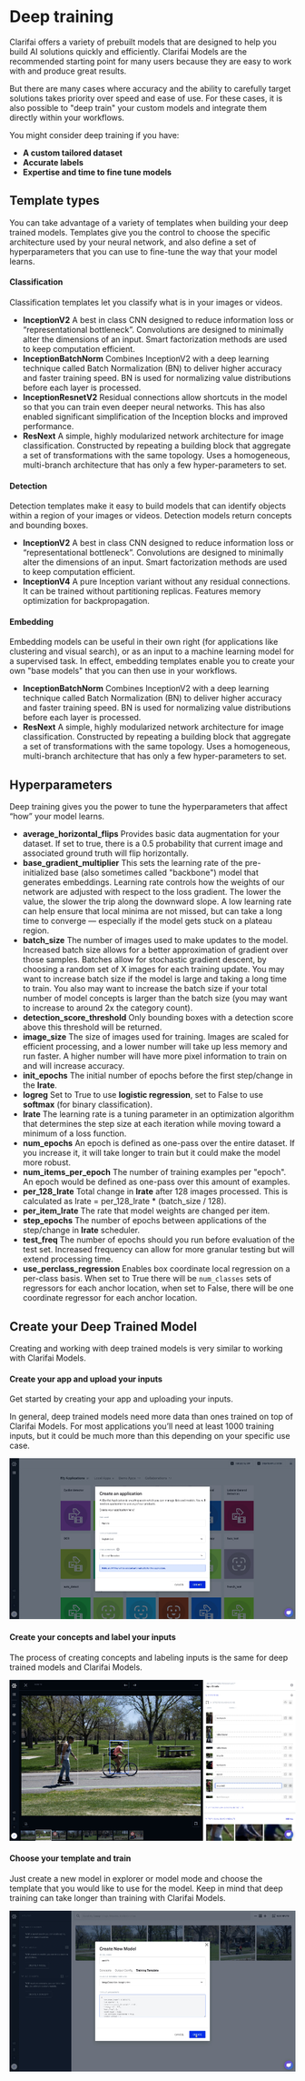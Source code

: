 # Deep training

Clarifai offers a variety of prebuilt models that are designed to help you build AI solutions quickly and efficiently. Clarifai Models are the recommended starting point for many users because they are easy to work with and produce great results.

But there are many cases where accuracy and the ability to carefully target solutions takes priority over speed and ease of use. For these cases, it is also possible to "deep train" your custom models and integrate them directly within your workflows.

You might consider deep training if you have:
* **A custom tailored dataset**
* **Accurate labels**
* **Expertise and time to fine tune models**


## Template types

You can take advantage of a variety of templates when building your deep trained models. Templates give you the control to choose the specific architecture used by your neural network, and also define a set of hyperparameters that you can use to fine-tune the way that your model learns.

#### Classification

Classification templates let you classify what is in your images or videos.

* **InceptionV2** A best in class CNN designed to reduce information loss or “representational bottleneck”. Convolutions are designed to minimally alter the dimensions of an input. Smart factorization methods are used to keep computation efficient.
* **InceptionBatchNorm** Combines InceptionV2 with a deep learning technique called Batch Normalization (BN) to deliver higher accuracy and faster training speed. BN is used for normalizing value distributions before each layer is processed.
* **InceptionResnetV2** Residual connections allow shortcuts in the model so that you can train even deeper neural networks. This has also enabled significant simplification of the Inception blocks and improved performance.
* **ResNext** A simple, highly modularized network architecture for image classification. Constructed by repeating a building block that aggregate a set of transformations with the same topology. Uses a homogeneous, multi-branch architecture that has only a few hyper-parameters to set.


#### Detection

Detection templates make it easy to build models that can identify objects within a region of your images or videos. Detection models return concepts and bounding boxes.

* **InceptionV2** A best in class CNN designed to reduce information loss or “representational bottleneck”. Convolutions are designed to minimally alter the dimensions of an input. Smart factorization methods are used to keep computation efficient.
* **InceptionV4** A pure Inception variant without any residual connections. It can be trained without partitioning replicas. Features memory optimization for backpropagation.


#### Embedding

Embedding models can be useful in their own right (for applications like clustering and visual search), or as an input to a machine learning model for a supervised task. In effect, embedding templates enable you to create your own "base models" that you can then use in  your workflows.

* **InceptionBatchNorm** Combines InceptionV2 with a deep learning technique called Batch Normalization (BN) to deliver higher accuracy and faster training speed. BN is used for normalizing value distributions before each layer is processed.
* **ResNext** A simple, highly modularized network architecture for image classification. Constructed by repeating a building block that aggregate a set of transformations with the same topology. Uses a homogeneous, multi-branch architecture that has only a few hyper-parameters to set.


## Hyperparameters

Deep training gives you the power to tune the hyperparameters that affect “how” your model learns.

* **average_horizontal_flips** Provides basic data augmentation for your dataset. If set to true, there is a 0.5 probability that current image and associated ground truth will flip horizontally.
* **base_gradient_multiplier** This sets the learning rate of the pre-initialized base (also sometimes called "backbone") model that generates embeddings. Learning rate controls how the weights of our network are adjusted with respect to the loss gradient. The lower the value, the slower the trip along the downward slope. A low learning rate can help ensure that local minima are not missed, but can take a long time to converge — especially if the model gets stuck on a plateau region.
* **batch_size** The number of images used to make updates to the model. Increased batch size allows for a better approximation of gradient over those samples. Batches allow for stochastic gradient descent, by choosing a random set of X images for each training update. You may want to increase batch size if the model is large and taking a long time to train. You also may want to increase the batch size if your total number of model concepts is larger than the batch size (you may want to increase to around 2x the category count).
* **detection_score_threshold** Only bounding boxes with a detection score above this threshold will be returned.
* **image_size** The size of images used for training. Images are scaled for efficient processing, and a lower number will take up less memory and run faster. A higher number will have more pixel information to train on and will increase accuracy.
* **init_epochs** The initial number of epochs before the first step/change in the **lrate**.
* **logreg** Set to True to use **logistic regression**, set to False to use **softmax** (for binary classification).
* **lrate** The learning rate is a tuning parameter in an optimization algorithm that determines the step size at each iteration while moving toward a minimum of a loss function.
* **num_epochs** An epoch is defined as one-pass over the entire dataset. If you increase it, it will take longer to train but it could make the model more robust.
* **num_items_per_epoch** The number of training examples per "epoch". An epoch would be defined as one-pass over this amount of examples.
* **per_128_lrate** Total change in **lrate** after 128 images processed. This is calculated as lrate = per_128_lrate * (batch_size / 128).
* **per_item_lrate** The rate that model weights are changed per item.
* **step_epochs** The number of epochs between applications of the step/change in **lrate** scheduler.
* **test_freq** The number of epochs should you run before evaluation of the test set. Increased frequency can allow for more granular testing but will extend processing time.
* **use_perclass_regression** Enables box coordinate local regression on a per-class basis. When set to True there will be `num_classes` sets of regressors for each anchor location, when set to False, there will be one coordinate regressor for each anchor location.


## Create your Deep Trained Model

Creating and working with deep trained models is very similar to working with Clarifai Models.

#### Create your app and upload your inputs

Get started by creating your app and uploading your inputs.

In general, deep trained models need more data than ones trained on top of Clarifai Models. For most applications you’ll need at least 1000 training inputs, but it could be much more than this depending on your specific use case.

![](../../images/create_dt_app.jpg)

#### Create your concepts and label your inputs

The process of creating concepts and labeling inputs is the same for deep trained models and Clarifai Models.

![](../../images/label_inputs_dt.jpg)

#### Choose your template and train

Just create a new model in explorer or model mode and choose the template that you would like to use for the model. Keep in mind that deep training can take longer than training with Clarifai Models.

![](../../images/create_dt_model.jpg)
